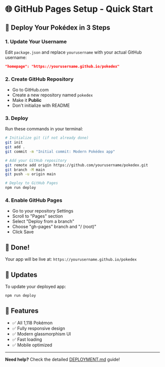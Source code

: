 # 🌐 GitHub Pages Setup - Quick Start

## 🚀 Deploy Your Pokédex in 3 Steps

### 1. Update Your Username
Edit `package.json` and replace `yourusername` with your actual GitHub username:
```json
"homepage": "https://yourusername.github.io/pokedex"
```

### 2. Create GitHub Repository
- Go to GitHub.com
- Create a new repository named `pokedex`
- Make it **Public**
- Don't initialize with README

### 3. Deploy
Run these commands in your terminal:

```bash
# Initialize git (if not already done)
git init
git add .
git commit -m "Initial commit: Modern Pokédex app"

# Add your GitHub repository
git remote add origin https://github.com/yourusername/pokedex.git
git branch -M main
git push -u origin main

# Deploy to GitHub Pages
npm run deploy
```

### 4. Enable GitHub Pages
- Go to your repository Settings
- Scroll to "Pages" section
- Select "Deploy from a branch"
- Choose "gh-pages" branch and "/ (root)"
- Click Save

## 🎉 Done!
Your app will be live at: `https://yourusername.github.io/pokedex`

## 🔄 Updates
To update your deployed app:
```bash
npm run deploy
```

## 📱 Features
- ✅ All 1,118 Pokémon
- ✅ Fully responsive design
- ✅ Modern glassmorphism UI
- ✅ Fast loading
- ✅ Mobile optimized

---
**Need help?** Check the detailed [DEPLOYMENT.md](DEPLOYMENT.md) guide!
